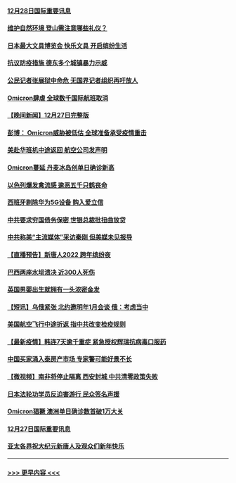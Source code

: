 #### [12月28日国际重要讯息](../pages/prog202/a103304955.md?t=12290000) 
#### [维护自然环境 登山需注意哪些礼仪？](../pages/prog202/a103304941.md?t=12290000) 
#### [日本最大文具博览会 快乐文具 开启缤纷生活](../pages/prog202/a103304933.md?t=12290000) 
#### [抗议防疫措施 德东多个城镇暴力示威](../pages/prog202/a103304838.md?t=12290000) 
#### [公民记者张展狱中命危 无国界记者组织再吁放人](../pages/prog202/a103304827.md?t=12290000) 
#### [Omicron肆虐 全球数千国际航班取消](../pages/prog202/a103304736.md?t=12290000) 
#### [【晚间新闻】12月27日完整版](../pages/prog202/a103304702.md?t=12290000) 
#### [彭博： Omicron威胁被低估 全球准备承受疫情重击](../pages/prog202/a103304565.md?t=12290000) 
#### [美赴华班机中途返回 航空公司发声明](../pages/prog202/a103304690.md?t=12290000) 
#### [Omicron蔓延 丹麦冰岛创单日确诊新高](../pages/prog202/a103304695.md?t=12290000) 
#### [以色列爆发禽流感 逾恶五千只鹤丧命](../pages/prog202/a103304653.md?t=12290000) 
#### [西班牙剔除华为5G设备 购入爱立信](../pages/prog202/a103304530.md?t=12290000) 
#### [中共要求穷国债务保密 世银总裁批扭曲放贷](../pages/prog202/a103304500.md?t=12290000) 
#### [中共称美“主流媒体”采访秦刚 但美媒未见报导](../pages/prog202/a103304523.md?t=12290000) 
#### [【直播预告】新唐人2022 跨年缤纷夜](../pages/prog202/a103303736.md?t=12290000) 
#### [巴西两座水坝溃决 近300人死伤](../pages/prog202/a103304232.md?t=12290000) 
#### [英国男婴出生就拥有一头浓密金发](../pages/prog202/a103304280.md?t=12290000) 
#### [【短讯】乌俄紧张 北约邀明年1月会谈 俄：考虑当中](../pages/prog202/a103304251.md?t=12290000) 
#### [美国航空飞行中途折返 指中共改变检疫规则](../pages/prog202/a103304264.md?t=12290000) 
#### [【最新疫情】韩连7天逾千重症 紧急授权辉瑞抗病毒口服药](../pages/prog202/a103304253.md?t=12290000) 
#### [中国买家涌入泰房产市场 专家警可能好景不长](../pages/prog202/a103304102.md?t=12290000) 
#### [【微视频】南非将停止隔离 西安封城 中共清零政策失败](../pages/prog202/a103304169.md?t=12290000) 
#### [日本法轮功学员反迫害游行 民众签名声援](../pages/prog202/a103304069.md?t=12290000) 
#### [Omicron猖獗 澳洲单日确诊数首破1万大关](../pages/prog202/a103304053.md?t=12290000) 
#### [12月27日国际重要讯息](../pages/prog202/a103304030.md?t=12290000) 
#### [亚太各界祝大纪元新唐人及观众们新年快乐](../pages/prog202/a103303969.md?t=12290000) 

----
#### [ >>> 更早内容 <<< ](../indexes/prog202-earlier.md)
